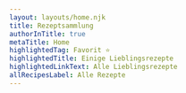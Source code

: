 ```yaml
---
layout: layouts/home.njk
title: Rezeptsammlung
authorInTitle: true
metaTitle: Home
highlightedTag: Favorit ⭐
highlightedTitle: Einige Lieblingsrezepte
highlightedLinkText: Alle Lieblingsrezepte
allRecipesLabel: Alle Rezepte
---
```

